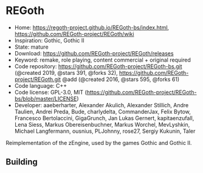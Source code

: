 # REGoth

- Home: https://regoth-project.github.io/REGoth-bs/index.html, https://github.com/REGoth-project/REGoth/wiki
- Inspiration: Gothic, Gothic II
- State: mature
- Download: https://github.com/REGoth-project/REGoth/releases
- Keyword: remake, role playing, content commercial + original required
- Code repository: https://github.com/REGoth-project/REGoth-bs.git (@created 2019, @stars 391, @forks 32), https://github.com/REGoth-project/REGoth.git @add (@created 2016, @stars 595, @forks 61)
- Code language: C++
- Code license: GPL-3.0, MIT (https://github.com/REGoth-project/REGoth-bs/blob/master/LICENSE)
- Developer: aaeberharter, Alexander Akulich, Alexander Stillich, Andre Taulien, Andrei Preda, Bude, charlydelta, CommanderJax, Felix Bytow, Francesco Bertolaccini, GigaGrunch, Jan Lukas Gernert, kapitaenzufall, Lena Siess, Markus Obereisenbuchner, Markus Worchel, MevLyshkin, Michael Langfermann, ousnius, PLJohnny, rose27, Sergiy Kukunin, Taler

Reimplementation of the zEngine, used by the games Gothic and Gothic II.

## Building
